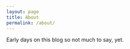```yaml
---
layout: page
title: About
permalink: /about/
---
```


Early days on this blog so not much to say, yet.
